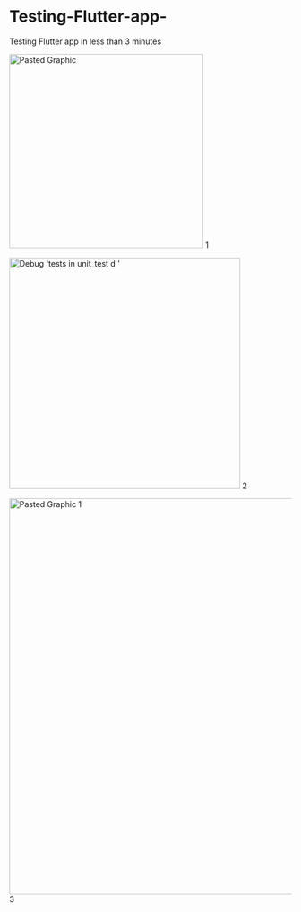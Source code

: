 # Testing-Flutter-app-
Testing Flutter app in less than 3 minutes

<img width="346" alt="Pasted Graphic" src="https://github.com/johnhcolani/Testing-Flutter-app-/assets/91166301/cd7541d8-9692-40d7-bd7a-5d22b1ee786a"> 1 

<img width="412" alt="Debug 'tests in unit_test d '" src="https://github.com/johnhcolani/Testing-Flutter-app-/assets/91166301/28d5f485-4bdf-4da2-9f8e-272ba0095357"> 2

<img width="706" alt="Pasted Graphic 1" src="https://github.com/johnhcolani/Testing-Flutter-app-/assets/91166301/223c23e0-0527-4a25-b19b-e59a221f05ca"> 3



